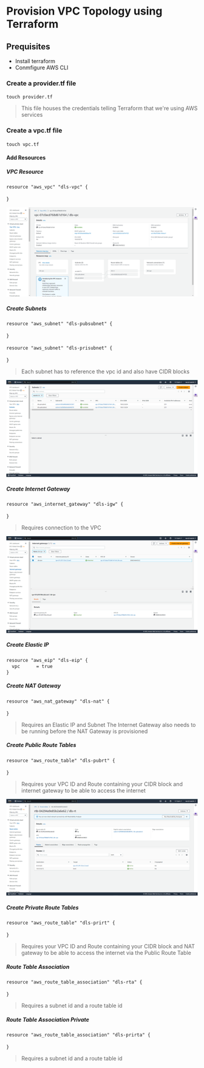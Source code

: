 # Provision VPC Topology using Terraform

## Prequisites
+ Install terraform  
+ Conmfigure AWS CLI  

### Create a provider.tf file
`touch provider.tf`
> This file houses the credentials telling Terraform that we're using AWS services

### Create a vpc.tf file
`touch vpc.tf`

#### Add Resources
##### VPC Resource
```
resource "aws_vpc" "dls-vpc" {

}
```

![DLS-VPC](Terraform-VPC.png)

##### Create Subnets

```
resource "aws_subnet" "dls-pubsubnet" {

}

resource "aws_subnet" "dls-prisubnet" {

}
```
> Each subnet has to reference the vpc id and also have CIDR blocks

![DLS-VPC](Terraform-Subnets.png)

##### Create Internet Gateway
```
resource "aws_internet_gateway" "dls-igw" {

}
```
> Requires connection to the VPC

![DLS-VPC](Terraform-IGW.png)

#####  Create Elastic IP
```
resource "aws_eip" "dls-eip" {
  vpc      = true
}
```
##### Create NAT Gateway
```
resource "aws_nat_gateway" "dls-nat" {

}
```
> Requires an Elastic IP and Subnet
> The Internet Gateway also needs to be running before the NAT Gateway is provisioned

##### Create Public Route Tables
```
resource "aws_route_table" "dls-pubrt" {

}
```
> Requires your VPC ID and Route containing your CIDR block and internet gateway to be able to access the internet

![DLS-VPC](Terraform-RouteTable.png)

##### Create Private Route Tables
```
resource "aws_route_table" "dls-prirt" {

}
```
> Requires your VPC ID and Route containing your CIDR block and NAT gateway to be able to access the internet via the Public Route Table

##### Route Table Association
```
resource "aws_route_table_association" "dls-rta" {

}
```

> Requires a subnet id and a route table id

##### Route Table Association Private
```
resource "aws_route_table_association" "dls-prirta" {

}
```

> Requires a subnet id and a route table id
